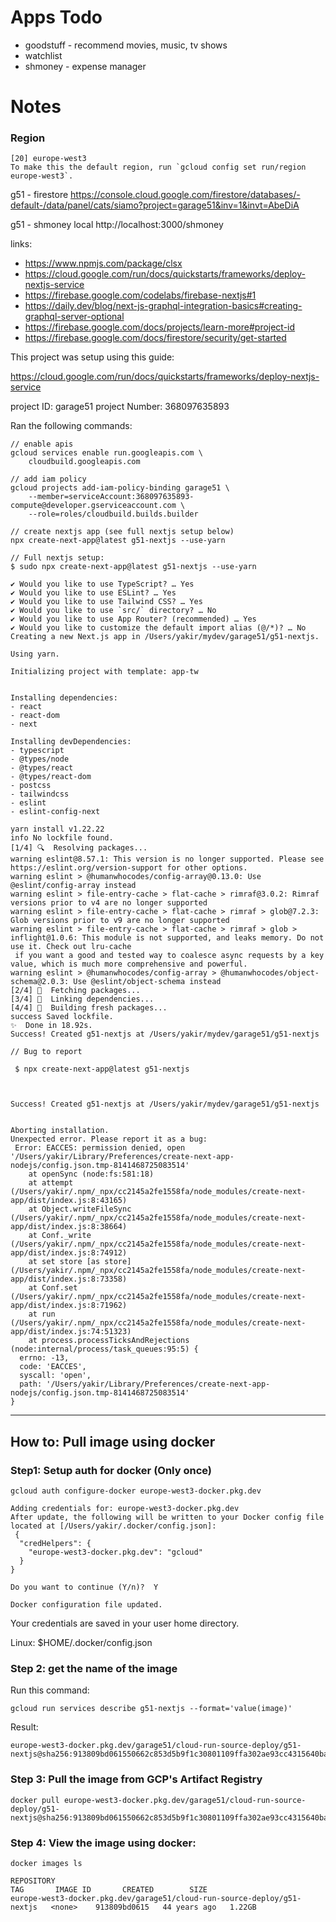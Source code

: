 # Apps Todo
* goodstuff - recommend movies, music, tv shows
* watchlist
* shmoney - expense manager

# Notes

### Region
```
[20] europe-west3
To make this the default region, run `gcloud config set run/region europe-west3`.
```

g51 - firestore
https://console.cloud.google.com/firestore/databases/-default-/data/panel/cats/siamo?project=garage51&inv=1&invt=AbeDiA

g51 - shmoney local
http://localhost:3000/shmoney

links:
- https://www.npmjs.com/package/clsx
- https://cloud.google.com/run/docs/quickstarts/frameworks/deploy-nextjs-service
- https://firebase.google.com/codelabs/firebase-nextjs#1
- https://daily.dev/blog/next-js-graphql-integration-basics#creating-graphql-server-optional
- https://firebase.google.com/docs/projects/learn-more#project-id
- https://firebase.google.com/docs/firestore/security/get-started


This project was setup using this guide:

https://cloud.google.com/run/docs/quickstarts/frameworks/deploy-nextjs-service

project ID: garage51
project Number: 368097635893

Ran the following commands:

```
// enable apis
gcloud services enable run.googleapis.com \
    cloudbuild.googleapis.com

// add iam policy
gcloud projects add-iam-policy-binding garage51 \
    --member=serviceAccount:368097635893-compute@developer.gserviceaccount.com \
    --role=roles/cloudbuild.builds.builder

// create nextjs app (see full nextjs setup below)
npx create-next-app@latest g51-nextjs --use-yarn
```

```
// Full nextjs setup:
$ sudo npx create-next-app@latest g51-nextjs --use-yarn

✔ Would you like to use TypeScript? … Yes
✔ Would you like to use ESLint? … Yes
✔ Would you like to use Tailwind CSS? … Yes
✔ Would you like to use `src/` directory? … No
✔ Would you like to use App Router? (recommended) … Yes
✔ Would you like to customize the default import alias (@/*)? … No
Creating a new Next.js app in /Users/yakir/mydev/garage51/g51-nextjs.

Using yarn.

Initializing project with template: app-tw 


Installing dependencies:
- react
- react-dom
- next

Installing devDependencies:
- typescript
- @types/node
- @types/react
- @types/react-dom
- postcss
- tailwindcss
- eslint
- eslint-config-next

yarn install v1.22.22
info No lockfile found.
[1/4] 🔍  Resolving packages...
warning eslint@8.57.1: This version is no longer supported. Please see https://eslint.org/version-support for other options.
warning eslint > @humanwhocodes/config-array@0.13.0: Use @eslint/config-array instead
warning eslint > file-entry-cache > flat-cache > rimraf@3.0.2: Rimraf versions prior to v4 are no longer supported
warning eslint > file-entry-cache > flat-cache > rimraf > glob@7.2.3: Glob versions prior to v9 are no longer supported
warning eslint > file-entry-cache > flat-cache > rimraf > glob > inflight@1.0.6: This module is not supported, and leaks memory. Do not use it. Check out lru-cache
 if you want a good and tested way to coalesce async requests by a key value, which is much more comprehensive and powerful.                                       warning eslint > @humanwhocodes/config-array > @humanwhocodes/object-schema@2.0.3: Use @eslint/object-schema instead
[2/4] 🚚  Fetching packages...
[3/4] 🔗  Linking dependencies...
[4/4] 🔨  Building fresh packages...
success Saved lockfile.
✨  Done in 18.92s.
Success! Created g51-nextjs at /Users/yakir/mydev/garage51/g51-nextjs

```





```
// Bug to report

 $ npx create-next-app@latest g51-nextjs    



Success! Created g51-nextjs at /Users/yakir/mydev/garage51/g51-nextjs


Aborting installation.
Unexpected error. Please report it as a bug:
 Error: EACCES: permission denied, open '/Users/yakir/Library/Preferences/create-next-app-nodejs/config.json.tmp-8141468725083514'
    at openSync (node:fs:581:18)
    at attempt (/Users/yakir/.npm/_npx/cc2145a2fe1558fa/node_modules/create-next-app/dist/index.js:8:43165)
    at Object.writeFileSync (/Users/yakir/.npm/_npx/cc2145a2fe1558fa/node_modules/create-next-app/dist/index.js:8:38664)
    at Conf._write (/Users/yakir/.npm/_npx/cc2145a2fe1558fa/node_modules/create-next-app/dist/index.js:8:74912)
    at set store [as store] (/Users/yakir/.npm/_npx/cc2145a2fe1558fa/node_modules/create-next-app/dist/index.js:8:73358)
    at Conf.set (/Users/yakir/.npm/_npx/cc2145a2fe1558fa/node_modules/create-next-app/dist/index.js:8:71962)
    at run (/Users/yakir/.npm/_npx/cc2145a2fe1558fa/node_modules/create-next-app/dist/index.js:74:51323)
    at process.processTicksAndRejections (node:internal/process/task_queues:95:5) {
  errno: -13,
  code: 'EACCES',
  syscall: 'open',
  path: '/Users/yakir/Library/Preferences/create-next-app-nodejs/config.json.tmp-8141468725083514'
}
```

----

## How to: Pull image using docker

### Step1: Setup auth for docker (Only once)
`gcloud auth configure-docker europe-west3-docker.pkg.dev`

```
Adding credentials for: europe-west3-docker.pkg.dev
After update, the following will be written to your Docker config file located at [/Users/yakir/.docker/config.json]:
 {
  "credHelpers": {
    "europe-west3-docker.pkg.dev": "gcloud"
  }
}

Do you want to continue (Y/n)?  Y

Docker configuration file updated.
```

Your credentials are saved in your user home directory.

Linux: $HOME/.docker/config.json


### Step 2: get the name of the image

Run this command:
```
gcloud run services describe g51-nextjs --format='value(image)'
```
Result:
```
europe-west3-docker.pkg.dev/garage51/cloud-run-source-deploy/g51-nextjs@sha256:913809bd061550662c853d5b9f1c30801109ffa302ae93cc4315640ba5b785bf
```

### Step 3: Pull the image from GCP's Artifact Registry

```
docker pull europe-west3-docker.pkg.dev/garage51/cloud-run-source-deploy/g51-nextjs@sha256:913809bd061550662c853d5b9f1c30801109ffa302ae93cc4315640ba5b785bf
```

### Step 4: View the image using docker:
```
docker images ls
```

```
REPOSITORY                                                                TAG       IMAGE ID       CREATED        SIZE
europe-west3-docker.pkg.dev/garage51/cloud-run-source-deploy/g51-nextjs   <none>    913809bd0615   44 years ago   1.22GB
```
